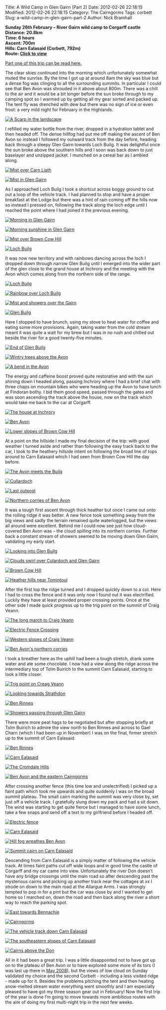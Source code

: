 Title: A Wild Camp in Glen Gairn (Part 2)
Date: 2012-02-26 22:18:15
Modified: 2012-02-26 22:18:15
Category: The Cairngorms
Tags: corbett
Slug: a-wild-camp-in-glen-gairn-part-2
Author: Nick Bramhall

**Sunday 26th February – River Gairn wild camp to Corgarff castle  
Distance: 20.8km  
Time: 6 hours  
Ascent: 700m  
Hills: Carn Ealasaid (Corbett, 792m)  
Route: [Click to view](http://www.shareyouradventure.com/map/os/Astronick/ACTIVE-LOG-006-012)**
 
[Part one of this trip can be read here.](/blog/2012/02/a-wild-camp-in-glen-gairn-part-1/)

The clear skies continued into the morning which unfortunately somewhat muted the sunrise. By the time I got up at around 8am the sky was blue but a dense fog was clinging to all the surrounding summits. In particular I could see that Ben Avon was shrouded in it above about 800m.  There was a chill to the air and it would be a bit longer before the sun broke through to my camping spot so I warmed up by getting all my gear sorted and packed up. The tent fly was drenched with dew but there was no sign of ice or even frost: a very mild night for February in the Highlands.

<!--more-->

[![A Scarp in the landscape](http://farm8.staticflickr.com/7186/6939467863_a5ba85f4b4_b.jpg)](http://www.flickr.com/photos/53725815@N00/6939467863)
 
I refilled my water bottle from the river, dropped in a hydration tablet and then headed off. The dense hillfog had put me off making the ascent of Ben Avon so instead I followed my outward track from the day before, heading back through a sleepy Glen Gairn towards Loch Builg. It was delightful once the sun broke above the southern hills and I soon was back down to just baselayer and unzipped jacket. I munched on a cereal bar as I ambled along.

[![Mist over Carn Liath](http://farm8.staticflickr.com/7059/6939482487_2d945ca71a_b.jpg)](http://www.flickr.com/photos/53725815@N00/6939482487)

[![Mist in Glen Gairn](http://farm8.staticflickr.com/7207/6939478723_9608cfb575_b.jpg)](http://www.flickr.com/photos/53725815@N00/6939478723)
 
As I approached Loch Builg I took a shortcut across boggy ground to cut out a loop of the vehicle track. I had planned to stop and have a proper breakfast at the Lodge but there was a hint of rain coming off the hills now so instead I pressed on, following the track along the loch edge until I reached the point where I had joined it the previous evening. 

[![Morning in Glen Gairn](http://farm8.staticflickr.com/7183/6939487265_70032f06d1_b.jpg)](http://www.flickr.com/photos/53725815@N00/6939487265)

[![Morning sunshine in Glen Gairn](http://farm8.staticflickr.com/7197/6939497557_6de5380ddb_b.jpg)](http://www.flickr.com/photos/53725815@N00/6939497557)

[![Mist over Brown Cow Hill](http://farm8.staticflickr.com/7184/6939508023_a85e76779a_b.jpg)](http://www.flickr.com/photos/53725815@N00/6939508023)

[![Loch Builg](http://farm8.staticflickr.com/7193/6793414666_2c0b06f518_b.jpg)](http://www.flickr.com/photos/53725815@N00/6793414666)

It was now new territory and with rainbows dancing across the loch I dropped down through narrow Glen Builg until I emerged into the wider part of the glen close to the grand house at Inchrory and the meeting with the Avon which comes along from the northern side of the range.

[![Loch Builg](http://farm8.staticflickr.com/7179/6939537887_cb5631db36_b.jpg)](http://www.flickr.com/photos/53725815@N00/6939537887)

[![Rainbow over Loch Builg](http://farm8.staticflickr.com/7189/6939541885_ca88084a87_b.jpg)](http://www.flickr.com/photos/53725815@N00/6939541885)

[![Mist and showers over the Gairn](http://farm8.staticflickr.com/7191/6793436462_6b4293a2be_b.jpg)](http://www.flickr.com/photos/53725815@N00/6793436462)

[![Glen Builg](http://farm8.staticflickr.com/7185/6793455042_8f09b2bc41_b.jpg)](http://www.flickr.com/photos/53725815@N00/6793455042)

Here I stopped to have brunch, using my stove to heat water for coffee and eating some more provisions. Again, taking water from the cold stream meant it was quite a wait for my brew but I was in no rush and chilled out beside the river for a good twenty-five minutes.

[![End of Glen Builg](http://farm8.staticflickr.com/7209/6939576171_7272311c8b_b.jpg)](http://www.flickr.com/photos/53725815@N00/6939576171)

[![Wintry trees above the Avon](http://farm8.staticflickr.com/7065/6793490168_e0567f0151_b.jpg)](http://www.flickr.com/photos/53725815@N00/6793490168)

[![A bend in the Avon](http://farm8.staticflickr.com/7041/6793495742_4e4c02402e_b.jpg)](http://www.flickr.com/photos/53725815@N00/6793495742)
 
The energy and caffeine boost proved quite restorative and with the sun shining down I headed along, passing Inchrory where I had a brief chat with three chaps on mountain bikes who were heading up the Avon to have lunch at Findoran bothy. I bid them good speed, passed through the gates and was soon ascending the track above the house, now on the track which would take me back to the car at Corgarff.

[![The house at Inchrory](http://farm8.staticflickr.com/7194/6939617705_7de730cf0a_b.jpg)](http://www.flickr.com/photos/53725815@N00/6939617705)

[![Ben Avon](http://farm8.staticflickr.com/7207/6939626397_7bdb0e6fc9_b.jpg)](http://www.flickr.com/photos/53725815@N00/6939626397)

[![Lower slopes of Brown Cow Hill](http://farm8.staticflickr.com/7059/6939629679_ef9ef98274_b.jpg)](http://www.flickr.com/photos/53725815@N00/6939629679)
 
At a point on the hillside I made my final decision of the trip: with good weather I turned aside and rather than following the easy track back to the car, I took to the heathery hillside intent on following the broad line of tops around to Carn Ealasaid which I had seen from Brown Cow Hill the day before.

[![The Avon meets the Builg](http://farm8.staticflickr.com/7191/6793532798_7eeeb0d872_b.jpg)](http://www.flickr.com/photos/53725815@N00/6793532798)

[![Cullardoch](http://farm8.staticflickr.com/7208/6793536632_77788197a7_b.jpg)](http://www.flickr.com/photos/53725815@N00/6793536632)

[![Last outpost](http://farm8.staticflickr.com/7064/6939655441_d626b99952_b.jpg)](http://www.flickr.com/photos/53725815@N00/6939655441)

[![Northern corries of Ben Avon](http://farm8.staticflickr.com/7069/6939659199_654c94439e_b.jpg)](http://www.flickr.com/photos/53725815@N00/6939659199)
 
It was a tough first ascent through thick heather but once I came out onto the rolling ridge it was better. A new fence took something away from the big views and sadly the terrain remained quite waterlogged, but the views all around were excellent. Behind me I could now see just how cloud-covered Ben Avon was – the cloud spilling into its northern corries. Further back a constant stream of showers seemed to be moving down Glen Gairn, validating my early start.

[![Looking into Glen Builg](http://farm8.staticflickr.com/7188/6793550504_8ce64aa304_b.jpg)](http://www.flickr.com/photos/53725815@N00/6793550504)

[![Clouds swirl over Culardoch and Glen Gairn](http://farm8.staticflickr.com/7047/6939673577_3eb0de2967_b.jpg)](http://www.flickr.com/photos/53725815@N00/6939673577)

[![Brown Cow Hill](http://farm8.staticflickr.com/7047/6793554698_0e1ee3899b_b.jpg)](http://www.flickr.com/photos/53725815@N00/6793554698)

[![Heather hills near Tomintoul](http://farm8.staticflickr.com/7061/6793559512_bcf71dd1c4_b.jpg)](http://www.flickr.com/photos/53725815@N00/6793559512)
 
After the first top the ridge turned and I dropped quickly down to a col. Here I had to cross the fence and it was only now I found out it was electrified. Luckily they have at least provided proper crossing points. Once at the other side I made quick progress up to the trig point on the summit of Craig Veann.

[![The long march to Craig Veann](http://farm8.staticflickr.com/7206/6793573914_df408c59ec_b.jpg)](http://www.flickr.com/photos/53725815@N00/6793573914)

[![Electric Fence Crossing](http://farm8.staticflickr.com/7198/6793578818_04f2b4ceb6_b.jpg)](http://www.flickr.com/photos/53725815@N00/6793578818)

[![Western slopes of Craig Veann](http://farm8.staticflickr.com/7184/6939693015_692f9e3250_b.jpg)](http://www.flickr.com/photos/53725815@N00/6939693015)

[![Ben Avon's northern corries](http://farm8.staticflickr.com/7068/6793583230_22fd43f615_b.jpg)](http://www.flickr.com/photos/53725815@N00/6793583230)
 
I took a breather here as the uphill had been a tough stretch, drank some water and ate some chocolate. I now had a view along the ridge across the intermediary top of Tolm Buirich to the summit Carn Ealasaid, starting to look a little closer.

[![Trig point on Creag Veann](http://farm8.staticflickr.com/7193/6793602668_7d751a0824_b.jpg)](http://www.flickr.com/photos/53725815@N00/6793602668)

[![Looking towards Strathdon](http://farm8.staticflickr.com/7179/6939712775_1368730c34_b.jpg)](http://www.flickr.com/photos/53725815@N00/6939712775)

[![Ben Rinnes](http://farm8.staticflickr.com/7069/6793608592_d843a51dec_b.jpg)](http://www.flickr.com/photos/53725815@N00/6793608592)

[![Showers passing through Glen Gairn](http://farm8.staticflickr.com/7179/6793605326_ff39d6f09d_b.jpg)](http://www.flickr.com/photos/53725815@N00/6793605326)
 
There were more peat hags to be negotiated but after stopping briefly at Tolm Buirich to admire the view north to Ben Rinnes and across to Gael Charn (which I had been up in November) I was on the final, firmer stretch up to the summit of Carn Ealasaid.

[![Ben Rinnes](http://farm8.staticflickr.com/7177/6793625580_b8f9f3a6fe_b.jpg)](http://www.flickr.com/photos/53725815@N00/6793625580)

[![Carn Ealasaid](http://farm8.staticflickr.com/7201/6793612278_6d48a6680d_b.jpg)](http://www.flickr.com/photos/53725815@N00/6793612278)

[![The Cromdale Hills](http://farm8.staticflickr.com/7179/6793621784_846a843019_b.jpg)](http://www.flickr.com/photos/53725815@N00/6793621784)

[![Ben Avon and the eastern Cairngorms](http://farm8.staticflickr.com/7202/6939744829_b9bfe1baa2_b.jpg)](http://www.flickr.com/photos/53725815@N00/6939744829)
 
After crossing another fence (this time low and unelectrified) I picked up a faint path which took me upwards and quite suddenly I was on the broad summit plateau. The small cairn marking the summit was very close by, set just off a vehicle track. I gratefully slung down my pack and had a sit down. The wind was starting to get quite fierce but I managed to have some lunch, take a few snaps and send off a text to my girlfriend before I headed off.

[![Electric fence](http://farm8.staticflickr.com/7202/6939757405_c01787ba80_b.jpg)](http://www.flickr.com/photos/53725815@N00/6939757405)

[![Carn Ealasaid](http://farm8.staticflickr.com/7198/6939759381_13462b71af_b.jpg)](http://www.flickr.com/photos/53725815@N00/6939759381)

[![Hill fog wreathes Ben Avon](http://farm8.staticflickr.com/7061/6939767303_dcc11b91a7_b.jpg)](http://www.flickr.com/photos/53725815@N00/6939767303)

[![Summit cairn on Carn Ealasaid](http://farm8.staticflickr.com/7187/6793684354_5b956610e4_b.jpg)](http://www.flickr.com/photos/53725815@N00/6793684354)
 
Descending from Carn Ealasaid is a simply matter of following the vehicle track. At times faint paths cut off wide loops and in good time the castle of Corgarff and my car came into view. Unfortunately the river Don doesn’t have any bridge crossings until the main road so after descending past the mysterious cairns and picking up another track near the cottages at xx I strode on down to the main road at the Allargue Arms. I was strongly tempted to pop in for a pint but the car was close by and I wanted to get home so I marched on, down the road and then back along the river a short way to reach the parking spot.

[![East towards Bennachie](http://farm8.staticflickr.com/7067/6939808271_23f9293272_b.jpg)](http://www.flickr.com/photos/53725815@N00/6939808271)

[![Cairngorms](http://farm8.staticflickr.com/7177/6939815479_7004bbfd3a_b.jpg)](http://www.flickr.com/photos/53725815@N00/6939815479)

[![The vehicle track down Carn Ealasaid](http://farm8.staticflickr.com/7207/6793709798_b3221c907f_b.jpg)](http://www.flickr.com/photos/53725815@N00/6793709798)

[![The southeastern slopes of Carn Ealasaid](http://farm8.staticflickr.com/7065/6793722646_fa490d2726_b.jpg)](http://www.flickr.com/photos/53725815@N00/6793722646)

[![Cairns above the Don](http://farm8.staticflickr.com/7190/6939852499_3817f92086_b.jpg)](http://www.flickr.com/photos/53725815@N00/6939852499)
 
All in it had been a great trip. I was a little disappointed not to have got up on to the plateau of Ben Avon or to have explored some more of its tors (I was last up there in [May 2008](http://www.invertedworld.co.uk/blog/2008/05/ben-avon-ben-aan/)), but the views of low cloud on Sunday validated my choice and the second Corbett - including a less visited ridge - made up for it. Besides the problems pitching the tent and then heating snow-melted stream water everything went smoothly and I am especially pleased to have got my three season gear out in February! Now the first trip of the year is done I’m going to move towards more ambitious routes with the aim of doing my first multi-night trip in the next few weeks.

